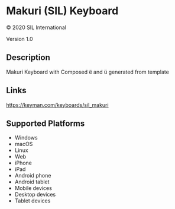 Makuri (SIL) Keyboard
==============

© 2020 SIL International

Version 1.0

Description
-----------

Makuri Keyboard with Composed ë and ü generated from template

Links
-----
https://keyman.com/keyboards/sil_makuri

Supported Platforms
-------------------
 * Windows
 * macOS
 * Linux
 * Web
 * iPhone
 * iPad
 * Android phone
 * Android tablet
 * Mobile devices
 * Desktop devices
 * Tablet devices


